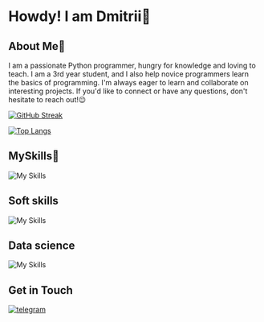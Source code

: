 # Howdy! I am Dmitrii🤘

## About Me🔭
I am a passionate Python programmer, hungry for knowledge and loving to teach. I am a 3rd year student, and I also help novice programmers learn the basics of programming.
I'm always eager to learn and collaborate on interesting projects. If you'd like to connect or have any questions, don't hesitate to reach out!😉

[![GitHub Streak](https://streak-stats.demolab.com?user=Hard-Pacific&theme=dark&type=png)](https://git.io/streak-stats)

[![Top Langs](https://github-readme-stats.vercel.app/api/top-langs/?username=hard-pacific&layout=compact)](https://github.com/anuraghazra/github-readme-stats)

## MySkills🥞
![My Skills](https://go-skill-icons.vercel.app/api/icons?i=py,github,mongodb,visualstudio,vscode,yaml,markdown)

## Soft skills
![My Skills](https://go-skill-icons.vercel.app/api/icons?i=canva,notion,obsidian,onenote)

## Data science
![My Skills](https://go-skill-icons.vercel.app/api/icons?i=py,matplotlib,seaborn,numpy,mongodb,sklearn)

## Get in Touch
[![telegram](https://img.shields.io/badge/telegram-%2326A5E4.svg?&style=for-the-badge&logo=telegram&logoColor=white)](https://t.me/HardPacific)
